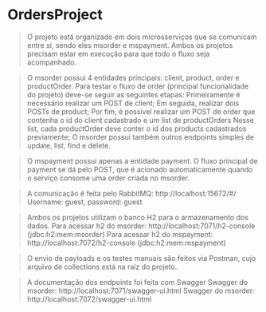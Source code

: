 # OrdersProject

> O projeto está organizado em dois microsserviços que se comunicam entre si, sendo eles msorder e mspayment. Ambos os projetos precisam estar em execução para que todo o fluxo seja acompanhado.

> O msorder possui 4 entidades principais: client, product, order e productOrder. Para testar o fluxo de order (principal funcionalidade do projeto) deve-se seguir as seguintes etapas:
  > Primeiramente é necessário realizar um POST de client;
  > Em seguida, realizar dois POSTs de product;
  > Por fim, é possível realizar um POST de order que contenha o id do client cadastrado e um list de productOrders Nesse list, cada productOrder deve conter o id dos products cadastrados previamente;
  > O msorder possui também outros endpoints simples de update, list, find e delete.

> O mspayment possui apenas a entidade payment. O fluxo principal de payment se dá pelo POST, que é acionado automaticamente quando o serviço consome uma order criada no msorder.

> A comunicação é feita pelo RabbitMQ: http://localhost:15672/#/
  > Username: guest, password: guest

> Ambos os projetos utilizam o banco H2 para o armazenamento dos dados.
  > Para acessar h2 do msorder: http://localhost:7071/h2-console (jdbc:h2:mem:msorder)
  > Para acessar h2 do mspayment: http://localhost:7072/h2-console (jdbc:h2:mem:mspayment)

> O envio de payloads e os testes manuais são feitos via Postman, cujo arquivo de collections está na raíz do projeto.

> A documentação dos endpoints foi feita com Swagger
  > Swagger do msorder: http://localhost:7071/swagger-ui.html
  > Swagger do msorder: http://localhost:7072/swagger-ui.html
